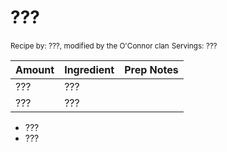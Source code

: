 # ???

<small>Recipe by: ???, modified by the O'Connor clan</small>
<small>Servings: ???</small>

| Amount | Ingredient | Prep Notes |
| ------ | :--------- | :--------- |
| ???    | ???        |            |
| ???    | ???        |            |

- ???
- ???
